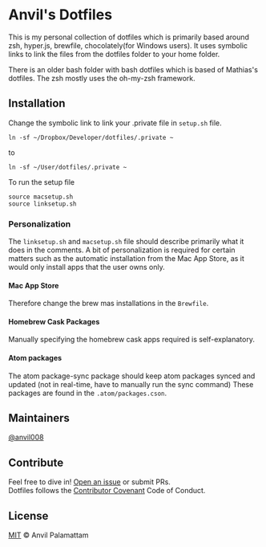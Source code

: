 # Anvil's Dotfiles

This is my personal collection of dotfiles which is primarily based around zsh, hyper.js, brewfile, chocolately(for Windows users). It uses symbolic links to link the files from the dotfiles folder to your home folder.

There is an older bash folder with bash dotfiles which is based of Mathias's dotfiles. The zsh mostly uses the oh-my-zsh framework.

## Installation

Change the symbolic link to link your .private file in `setup.sh` file.

```shell
ln -sf ~/Dropbox/Developer/dotfiles/.private ~
```
to
```shell
ln -sf ~/User/dotfiles/.private ~
```
To run the setup file
```shell
source macsetup.sh
source linksetup.sh
```

### Personalization

The `linksetup.sh` and `macsetup.sh` file should describe primarily what it does in the comments. A bit of personalization is required for certain matters such as the automatic installation from the Mac App Store, as it would only install apps that the user owns only.

#### Mac App Store
Therefore change the brew mas installations in the `Brewfile`.

#### Homebrew Cask Packages
Manually specifying the homebrew cask apps required is self-explanatory.

#### Atom packages
The atom package-sync package should keep atom packages synced and updated (not in real-time, have to manually run the sync command) These packages are found in the `.atom/packages.cson`.

## Maintainers

[@anvil008](https://github.com/anvil008)

## Contribute

Feel free to dive in! [Open an issue](https://github.com/anvil008/dotfiles/issues/new) or submit PRs.  
Dotfiles follows the [Contributor Covenant](http://contributor-covenant.org/version/1/4/) Code of Conduct.

## License

[MIT](LICENSE) © Anvil Palamattam
